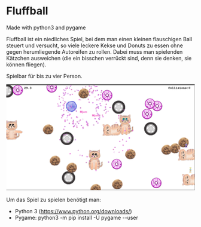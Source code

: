 # Fluffball
Made with python3 and pygame 

Fluffball ist ein niedliches Spiel, bei dem man einen kleinen flauschigen Ball steuert
und versucht, so viele leckere Kekse und Donuts zu essen ohne gegen herumliegende Autoreifen 
zu rollen. Dabei muss man spielenden Kätzchen ausweichen (die ein bisschen verrückt sind, denn sie 
denken, sie können fliegen). 

Spielbar für bis zu vier Person.

![Screen1.png](Screen1.png)

Um das Spiel zu spielen benötigt man:
 - Python 3  (https://www.python.org/downloads/)
 - Pygame:  python3 -m pip install -U pygame --user

 


